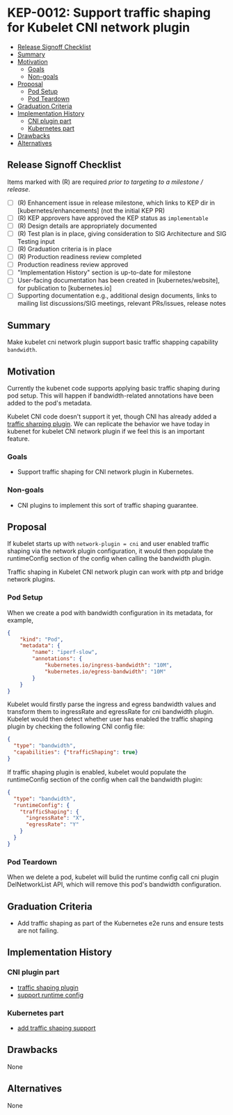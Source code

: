 # KEP-0012: Support traffic shaping for Kubelet CNI network plugin

<!-- toc -->
- [Release Signoff Checklist](#release-signoff-checklist)
- [Summary](#summary)
- [Motivation](#motivation)
  - [Goals](#goals)
  - [Non-goals](#non-goals)
- [Proposal](#proposal)
  - [Pod Setup](#pod-setup)
  - [Pod Teardown](#pod-teardown)
- [Graduation Criteria](#graduation-criteria)
- [Implementation History](#implementation-history)
  - [CNI plugin part](#cni-plugin-part)
  - [Kubernetes part](#kubernetes-part)
- [Drawbacks](#drawbacks)
- [Alternatives](#alternatives)
<!-- /toc -->

## Release Signoff Checklist

Items marked with (R) are required *prior to targeting to a milestone / release*.

- [ ] (R) Enhancement issue in release milestone, which links to KEP dir in [kubernetes/enhancements] (not the initial KEP PR)
- [ ] (R) KEP approvers have approved the KEP status as `implementable`
- [ ] (R) Design details are appropriately documented
- [ ] (R) Test plan is in place, giving consideration to SIG Architecture and SIG Testing input
- [ ] (R) Graduation criteria is in place
- [ ] (R) Production readiness review completed
- [ ] Production readiness review approved
- [ ] "Implementation History" section is up-to-date for milestone
- [ ] User-facing documentation has been created in [kubernetes/website], for publication to [kubernetes.io]
- [ ] Supporting documentation e.g., additional design documents, links to mailing list discussions/SIG meetings, relevant PRs/issues, release notes

<!--
**Note:** This checklist is iterative and should be reviewed and updated every time this enhancement is being considered for a milestone.
-->

## Summary

Make kubelet cni network plugin support basic traffic shapping capability `bandwidth`.

## Motivation

Currently the kubenet code supports applying basic traffic shaping during pod setup.
This will happen if bandwidth-related annotations have been added to the pod's metadata.

Kubelet CNI code doesn't support it yet, though CNI has already added a [traffic sharping plugin](https://github.com/containernetworking/plugins/tree/master/plugins/meta/bandwidth).
We can replicate the behavior we have today in kubenet for kubelet CNI network plugin if we feel this is an important feature.

### Goals

* Support traffic shaping for CNI network plugin in Kubernetes.

### Non-goals

* CNI plugins to implement this sort of traffic shaping guarantee.


## Proposal

If kubelet starts up with `network-plugin = cni` and user enabled traffic shaping via the network plugin configuration,
it would then populate the runtimeConfig section of the config when calling the bandwidth plugin.

Traffic shaping in Kubelet CNI network plugin can work with ptp and bridge network plugins.

### Pod Setup

When we create a pod with bandwidth configuration in its metadata, for example,

```json
{
    "kind": "Pod",
    "metadata": {
        "name": "iperf-slow",
        "annotations": {
            "kubernetes.io/ingress-bandwidth": "10M",
            "kubernetes.io/egress-bandwidth": "10M"
        }
    }
}
```

Kubelet would firstly parse the ingress and egress bandwidth values and transform them to ingressRate and egressRate for cni bandwidth plugin.
Kubelet would then detect whether user has enabled the traffic shaping plugin by checking the following CNI config file:

```json
{
  "type": "bandwidth",
  "capabilities": {"trafficShaping": true}
}
```

If traffic shaping plugin is enabled, kubelet would populate the runtimeConfig section of the config when call the bandwidth plugin:

```json
{
  "type": "bandwidth",
  "runtimeConfig": {
    "trafficShaping": {
      "ingressRate": "X",
      "egressRate": "Y"
    }
  }
}
```

### Pod Teardown

When we delete a pod, kubelet will bulid the runtime config call cni plugin DelNetworkList API, which will remove this pod's bandwidth configuration.

## Graduation Criteria

* Add traffic shaping as part of the Kubernetes e2e runs and ensure tests are not failing.

## Implementation History

### CNI plugin part

* [traffic shaping plugin](https://github.com/containernetworking/plugins/pull/96)
* [support runtime config](https://github.com/containernetworking/plugins/pull/138)

### Kubernetes part

* [add traffic shaping support](https://github.com/kubernetes/kubernetes/pull/63194)

## Drawbacks

None

## Alternatives

None
